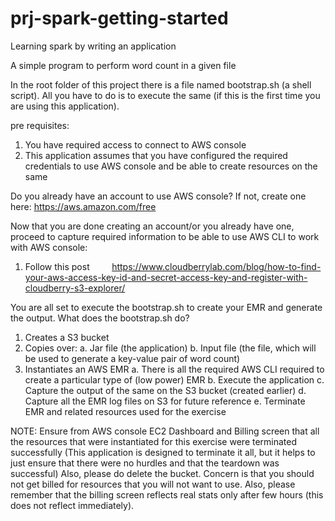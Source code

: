 # prj-spark-getting-started
Learning spark by writing an application

A simple program to perform word count in a given file

In the root folder of this project there is a file named bootstrap.sh (a shell script).
All you have to do is to execute the same (if this is the first time you are using this application).

pre requisites:
   1. You have required access to connect to AWS console
   2. This application assumes that you have configured the required credentials to use AWS console and be able to create resources on the same

   Do you already have an account to use AWS console? If not, create one here:
      https://aws.amazon.com/free

   Now that you are done creating an account/or you already have one, proceed to capture required information to be able to use AWS CLI to work with AWS console:
   1. Follow this post
         https://www.cloudberrylab.com/blog/how-to-find-your-aws-access-key-id-and-secret-access-key-and-register-with-cloudberry-s3-explorer/

You are all set to execute the bootstrap.sh to create your EMR and generate the output.
What does the bootstrap.sh do?
   1. Creates a S3 bucket
   2. Copies over:
      a. Jar file (the application)
      b. Input file (the file, which will be used to generate a key-value pair of word count)
   3. Instantiates an AWS EMR
      a. There is all the required AWS CLI required to create a particular type of (low power) EMR
      b. Execute the application
      c. Capture the output of the same on the S3 bucket (created earlier)
      d. Capture all the EMR log files on S3 for future reference
      e. Terminate EMR and related resources used for the exercise

NOTE:
   Ensure from AWS console EC2 Dashboard and Billing screen that all the resources that were instantiated for this exercise were terminated successfully (This application is designed to terminate it all, but it helps to just ensure that there were no hurdles and that the teardown was successful)
   Also, please do delete the bucket.
   Concern is that you should not get billed for resources that you will not want to use.
   Also, please remember that the billing screen reflects real stats only after few hours (this does not reflect immediately).
